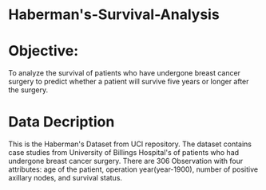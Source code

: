 # Haberman's-Survival-Analysis

# Objective:
To analyze the survival of patients who have undergone breast
cancer surgery to predict whether a patient will survive five
years or longer after the surgery.

# Data Decription
This is the Haberman's Dataset from UCI repository. 
The dataset contains case studies from University of Billings
Hospital's of patients who had undergone breast cancer surgery.
There are 306 Observation with four attributes: age of the patient,
operation year(year-1900), number of positive axillary nodes, and survival status.



